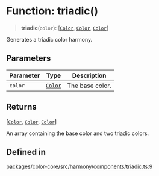 # Function: triadic()

> **triadic**(`color`): [[`Color`](../classes/Color.md), [`Color`](../classes/Color.md), [`Color`](../classes/Color.md)]

Generates a triadic color harmony.

## Parameters

| Parameter | Type | Description |
| ------ | ------ | ------ |
| `color` | [`Color`](../classes/Color.md) | The base color. |

## Returns

[[`Color`](../classes/Color.md), [`Color`](../classes/Color.md), [`Color`](../classes/Color.md)]

An array containing the base color and two triadic colors.

## Defined in

[packages/color-core/src/harmony/components/triadic.ts:9](https://github.com/iamlite/color-core-mono-test/blob/d94d70fcd3b8bc32b54a8388048088ead1ff133f/packages/color-core/src/harmony/components/triadic.ts#L9)
